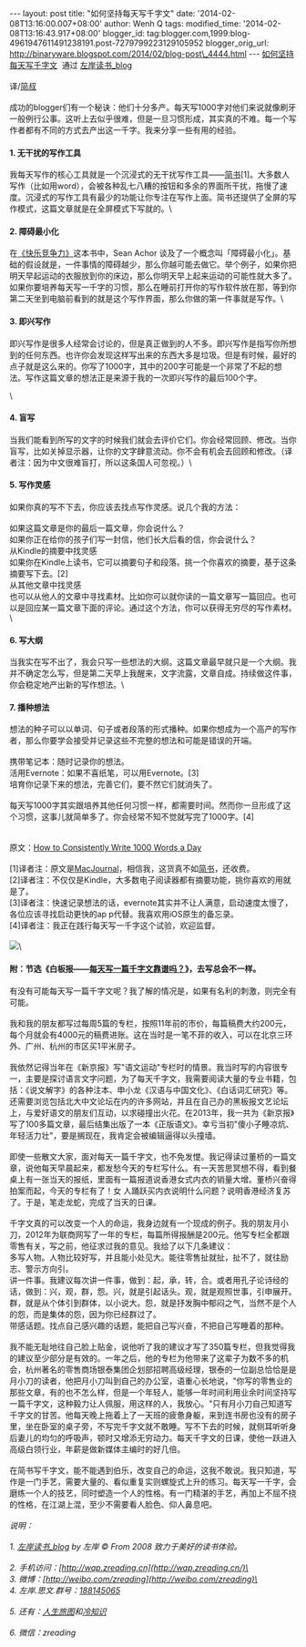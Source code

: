 --- layout: post title: "如何坚持每天写千字文" date:
'2014-02-08T13:16:00.007+08:00' author: Wenh Q tags: modified\_time:
'2014-02-08T13:16:43.917+08:00' blogger\_id:
tag:blogger.com,1999:blog-4961947611491238191.post-7279799223129105952
blogger\_orig\_url:
http://binaryware.blogspot.com/2014/02/blog-post\_4444.html ---
[如何坚持每天写千字文](http://www.zreading.cn/archives/4217.html)  通过 [左岸读书\_blog](http://www.zreading.cn/)\
\
译/[简叔](http://jianshu.io/p/53eea6022d58)\
\
成功的blogger们有一个秘诀：他们十分多产。每天写1000字对他们来说就像刷牙一般例行公事。这听上去似乎很难，但是一旦习惯形成，其实真的不难。每一个写作者都有不同的方式去产出这一千字。我来分享一些有用的经验。

#### 1. 无干扰的写作工具

我每天写作的核心工具就是一个沉浸式的无干扰写作工具——[简书](http://jianshu.io/p/wxeN9i)[1]。大多数人写作（比如用word），会被各种乱七八糟的按钮和多余的界面所干扰，拖慢了速度。沉浸式的写作工具有最少的功能让你专注在写作上面。简书还提供了全屏的写作模式，这篇文章就是在全屏模式下写就的。\

#### 2. 障碍最小化

在[《快乐竞争力》](http://book.douban.com/subject/105%20%20%2044103/)这本书中，Sean
Achor
谈及了一个概念叫「障碍最小化」。基础的假设就是，一件事情的障碍越少，那么你越可能去做它。举个例子，如果你把明天早起运动的衣服放到你的床边，那么你明天早上起来运动的可能性就大多了。如果你要培养每天写一千字的习惯，那么在睡前打开你的写作软件放在那，等到你第二天坐到电脑前看到的就是这个写作界面，那么你做的第一件事就是写作。\

#### 3. 即兴写作

即兴写作是很多人经常会讨论的，但是真正做到的人不多。即兴写作是指写你所想到的任何东西。也许你会发现这样写出来的东西大多是垃圾。但是有时候，最好的点子就是这么来的。你写了1000字，其中的200字可能是一个非常了不起的想法。写作这篇文章的想法正是来源于我的一次即兴写作的最后100个字。

\

#### 4. 盲写

当我们能看到所写的文字的时候我们就会去评价它们。你会经常回顾、修改。当你盲写，比如关掉显示器，让你的文字肆意流动。你不会有机会去回顾和修改。（译者注：因为中文很难盲打，所以这条国人可忽视。）\

#### 5. 写作灵感

如果你真的写不下去，你应该去找点写作灵感。说几个我的方法：\
\
如果这篇文章是你的最后一篇文章，你会说什么？\
如果你正在给你的孩子们写一封信，他们长大后看的信，你会说什么？\
从Kindle的摘要中找灵感\
如果你在Kindle上读书，它可以摘要句子和段落。挑一个你喜欢的摘要，基于这条摘要写下去。[2]\
从其他文章中找灵感\
也可以从他人的文章中寻找素材。比如你可以就你读的一篇文章写一篇回应。也可以是回应某一篇文章下面的评论。通过这个方法，你可以获得无穷尽的写作素材。\

#### 6. 写大纲

当我实在写不出了，我会只写一些想法的大纲。这篇文章最早就只是一个大纲。我并不确定怎么写，但是第二天早上我醒来，文字流露，文章自成。持续做这件事，你会稳定地产出新的写作想法。\

#### 7. 播种想法

想法的种子可以以单词、句子或者段落的形式播种。如果你想成为一个高产的写作者，那么你要学会接受并记录这些不完整的想法和可能是错误的开端。\
\
携带笔记本：随时记录你的想法。\
活用Evernote：如果不喜纸笔，可以用Evernote。[3]\
培育你记录下来的想法，完善它们，要不然它们就消失了。\
\
每天写1000字其实跟培养其他任何习惯一样，都需要时间。然而你一旦形成了这个习惯，这事儿就简单多了。你会经常不知不觉就写完了1000字。[4]\
\
\
原文：[How to Consistently Write 1000 Words a
Day](http://www.searchenginejournal.com/how-to-consistently-write-1000-words-a-day/)\
\
[1]译者注：原文是[MacJournal](https://itunes.apple.com/us/app/macjournal/id439930856?mt=12)，相信我，这货真不如[简书](http://jianshu.io/)，还收费。\
[2]译者注：不仅仅是Kindle，大多数电子阅读器都有摘要功能，挑你喜欢的用就是了。\
[3]译者注：快速记录想法的话，evernote其实并不让人满意，启动速度太慢了，各位应该寻找启动更快的ap
p代替。我喜欢用iOS原生的备忘录。\
[4]译者注：我正在践行每天写一千字这个试验，欢迎监督。\
\
![](https://images-blogger-opensocial.googleusercontent.com/gadgets/proxy?url=http%3A%2F%2Fzreading-img.qiniudn.com%2Fupload%2Fxz.jpg&container=blogger&gadget=a&rewriteMime=image%2F*)\

#### 附：节选《白板报——[每天写一篇千字文靠谱吗？](http://www.baibanbao.net/creativewriting/2014/02/02/is-it-possible-to-write-1000-words-per-day/)》，去写总会不一样。

有没有可能每天写一篇千字文呢？我了解的情况是，如果有名利的刺激，则完全有可能。\
\
我和我的朋友都写过每周5篇的专栏，按照11年前的市价，每篇稿费大约200元，每个月就会有4000元的稿费进账。这在当时是一笔不菲的收入，可以在北京三环外、广州、杭州的市区买1平米房子。\
\
我依然记得当年在《新京报》写"语文运动"专栏时的情景。我当时写的内容很专一，主要是探讨语言文字问题，为了每天千字文，我需要阅读大量的专业书籍，包括：《说文解字》的各种注本、申小龙《汉语与中国文化》、《白话词汇研究》等。还需要浏览包括北大中文论坛在内的许多网站，并且在自己办的黑板报文艺论坛上，与爱好语文的朋友们互动，以求碰撞出火花。在2013年，我一共为《新京报》写了100多篇文章，最后结集出版了一本《正版语文》。幸亏当初"傻小子睡凉炕、年轻活力壮"，要是搁现在，我肯定会被编辑逼得以头撞墙。\
\
即使一些散文大家，面对每天一篇千字文，也不免发憷。我记得读过董桥的一篇文章，说他每天早晨起来，都发愁今天的专栏写什么。有一天苦思冥想不得，看到餐桌上有一张当天的报纸，里面有一篇报道说香港女式内衣的销量大增。董桥兴奋得拍案而起，今天的专栏有了！女
人踊跃买内衣说明什么问题？说明香港经济复苏了。于是，笔走龙蛇，完成了当天的日课。\
\
千字文真的可以改变一个人的命运，我身边就有一个现成的例子。我的朋友月小刀，2012年为联商网写了一年的专栏，每篇所得报酬是200元。他写专栏全都跟零售有关，写之前，他征求过我的意见。我给了以下几条建议：\
多写人物。人物比较好写，并且能小处见大。能往零售扯就扯，扯不了，就往励志、警示方向引。\
讲一件事。我建议每次讲一件事，做到：起，承，转，合。或者用孔子论诗经的话，做到：兴，观，群，怨。兴，就是引起话头。观，就是观照世事，引申展开。群，就是从个体引到群体，以小说大。怨，就是抒发胸中郁闷之气，当然不是个人的怨，而是集体的怨，因为你已经群过了。\
带感话题。找点自己感兴趣的话题，能把自己写兴奋，不把自己写睡着的那种。\
\
我不能无耻地往自己脸上贴金，说他听了我的建议才写了350篇专栏，但我觉得我的建议至少部分是有效的。一年之后，他的专栏为他带来了这辈子为数不多的机会，杭州著名的零售商场银泰集团企划部招聘高级经理，银泰的一位副总恰恰是是月小刀的读者，他把月小刀叫到自己的办公室，语重心长地说，"你写的零售业的那些文章，有的也不怎么样，但是一个年轻人，能够一年时间利用业余时间坚持写一篇千字文，这种毅力让人佩服，用这样的人，我放心。"只有月小刀自己知道写千字文的甘苦。他每天晚上拖着上了一天班的疲惫身躯，来到连书房也没有的房子里，坐在卧室的桌子旁，不写完千字文就不敢睡。写不下去的时候，就侧耳听听身后妻儿的均匀的呼吸声，顿时又增添无穷动力。每天千字文的日课，使他一跃进入高级白领行业，年薪是做新媒体主编时的好几倍。\
\
在简书写千字文，能不能遇到伯乐，改变自己的命运，这我不敢说。我只知道，写作是一门手艺，需要大量的、看似重复实则螺旋式上升的练习。每天写一千字，会磨练一个人的技艺，同时塑造一个人的性格。有一门精湛的手艺，再加上不屈不挠的性格，在江湖上混，至少不需要看人脸色、仰人鼻息吧。\
\
*说明：\
\
1. [左岸读书\_blog](http://zreading.cn/) by 左岸 © From 2008
致力于美好的读书体验。\
\
2. 手机访问：[http://wap.zreading.cn](http://wap.zreading.cn/)\
\
3. 微博：[http://weibo.com/zreading](http://weibo.com/zreading)\
\
4. 左岸.思文.群号：[188145065](http://www.zreading.cn/siwen/siwen.html)\
\
5.
还有：[人生旅图](http://www.zreading.net/)和[冷知识](http://www.zreading.net/lenzhishi)\
\
6. 微信：zreading*
